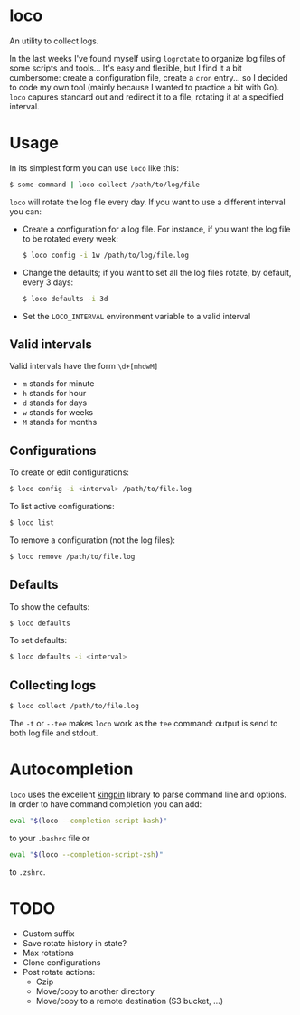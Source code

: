 # loco

An utility to collect logs.

In the last weeks I've found myself using `logrotate` to organize log files of some scripts and tools... It's easy and flexible, but I find it a bit cumbersome: create a configuration file, create a `cron` entry... so I decided to code my own tool (mainly because I wanted to practice a bit with Go). `loco` capures standard out and redirect it to a file, rotating it at a specified interval.

# Usage

In its simplest form you can use `loco` like this:

```bash
$ some-command | loco collect /path/to/log/file
```

`loco` will rotate the log file every day. If you want to use a different interval you can:

* Create a configuration for a log file. For instance, if you want the log file to be rotated every week:

  ```bash
  $ loco config -i 1w /path/to/log/file.log
  ```

* Change the defaults; if you want to set all the log files rotate, by default, every 3 days:

  ```bash
  $ loco defaults -i 3d
  ```

* Set the `LOCO_INTERVAL` environment variable to a valid interval

## Valid intervals

Valid intervals have the form `\d+[mhdwM]`

* `m` stands for minute
* `h` stands for hour
* `d` stands for days
* `w` stands for weeks
* `M` stands for months

## Configurations

To create or edit configurations:

```bash
$ loco config -i <interval> /path/to/file.log
```

To list active configurations:

```bash
$ loco list
```

To remove a configuration (not the log files):

```bash
$ loco remove /path/to/file.log
```

## Defaults

To show the defaults:

```bash
$ loco defaults
```

To set defaults:

```bash
$ loco defaults -i <interval>
```

## Collecting logs

```bash
$ loco collect /path/to/file.log
```

The `-t` or `--tee` makes `loco` work as the `tee` command: output is send to both log file and stdout.

# Autocompletion

`loco` uses the excellent [kingpin](https://github.com/alecthomas/kingpin) library to parse command line and options. In order to have command completion you can add:

```bash
eval "$(loco --completion-script-bash)"
```
to your `.bashrc` file or

```bash
eval "$(loco --completion-script-zsh)"
```

to `.zshrc`.

# TODO

* Custom suffix
* Save rotate history in state?
* Max rotations
* Clone configurations
* Post rotate actions:
    * Gzip
    * Move/copy to another directory
    * Move/copy to a remote destination (S3 bucket, ...)
